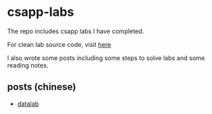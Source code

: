 # csapp-labs

The repo includes csapp labs I have completed.

For clean lab source code, visit [here](http://csapp.cs.cmu.edu/3e/labs.html)

I also wrote some posts including some steps to solve labs and some reading notes.

## posts (chinese)

- [datalab](https://lza852.com/posts/2021-08-14-csapp-1/)
